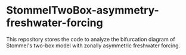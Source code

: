 # StommelTwoBox-asymmetry-freshwater-forcing
This repository stores the code to analyze the bifurcation diagram of Stommel's two-box model with zonally asymmetric freshwater forcing.
